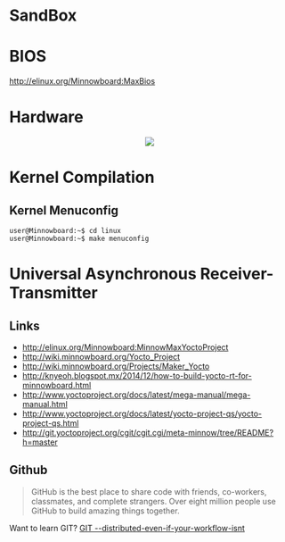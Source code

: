 # SandBox


# BIOS

http://elinux.org/Minnowboard:MaxBios

# Hardware
<center><img src="https://ms-iot.github.io/content/images/PinMappings/MBM_Pinout.png"></center>

# Kernel Compilation


## Kernel Menuconfig

    user@Minnowboard:~$ cd linux
    user@Minnowboard:~$ make menuconfig


Universal Asynchronous Receiver-Transmitter
==



## Links

- http://elinux.org/Minnowboard:MinnowMaxYoctoProject
- http://wiki.minnowboard.org/Yocto_Project
- http://wiki.minnowboard.org/Projects/Maker_Yocto
- http://knyeoh.blogspot.mx/2014/12/how-to-build-yocto-rt-for-minnowboard.html
- http://www.yoctoproject.org/docs/latest/mega-manual/mega-manual.html
- http://www.yoctoproject.org/docs/latest/yocto-project-qs/yocto-project-qs.html
- http://git.yoctoproject.org/cgit/cgit.cgi/meta-minnow/tree/README?h=master

## Github

> GitHub is the best place to share code with friends, co-workers, classmates, and complete strangers. Over eight million people use GitHub to build amazing things together.

Want to learn GIT? [GIT --distributed-even-if-your-workflow-isnt](https://git-scm.com/book/en/v2/Getting-Started-About-Version-Control)

[](https://ms-iot.github.io/content/images/PinMappings/MBM_Pinout.png)

